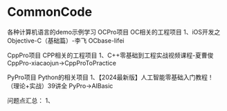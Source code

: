 # CommonCode
各种计算机语言的demo示例学习
OCPro项目
OC相关的工程项目
1、iOS开发之Objective-C（基础篇）-李飞
OCbase-lifei

CppPro项目
CPP相关的工程项目
1、C++零基础到工程实战视频课程-夏曹俊
CppPro-xiacaojun->CppProToPractice

PyPro项目
Python的相关项目
1、【2024最新版】人工智能零基础入门教程！（理论+实战）39讲全
PyPro->AIBasic

问题点汇总：
1、
